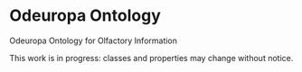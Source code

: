# Odeuropa Ontology
 Odeuropa Ontology for Olfactory Information

This work is in progress: classes and properties may change without notice.
